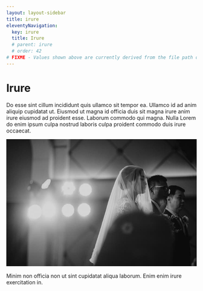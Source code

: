 ```yaml
---
layout: layout-sidebar
title: irure
eleventyNavigation:
  key: irure
  title: Irure
  # parent: irure
  # order: 42
# FIXME - Values shown above are currently derived from the file path only, except order which is also commented out because it is optional. Correct as desired and delete comment(s).
---
```


# Irure

Do esse sint cillum incididunt quis ullamco sit tempor ea. Ullamco id ad anim aliquip cupidatat ut. Eiusmod ut magna id officia duis sit magna irure anim irure eiusmod ad proident esse. Laborum commodo qui magna. Nulla Lorem do enim ipsum culpa nostrud laboris culpa proident commodo duis irure occaecat.

<img class="bordered" src="/static/images/bulksplash-bukphak-nlGQI07aDw8.jpg" alt="bulksplash-bukphak-nlGQI07aDw8.jpg" />

Minim non officia non ut sint cupidatat aliqua laborum. Enim enim irure exercitation in.